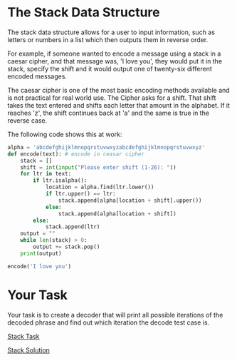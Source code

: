 # The Stack Data Structure

The stack data structure allows for a user to input information, such as letters or numbers in a list which then outputs them
in reverse order. 

For example, if someone wanted to encode a message using a stack in a caesar cipher, and that message was, 'I love you', they would put it in the stack, specify the shift and it would output one of twenty-six different encoded messages. 

The caesar cipher is one of the most basic encoding methods available and is not practical for real world use. The Cipher asks for a shift. That shift takes the text entered and shifts each letter that amount in the alphabet. If it reaches 'z', the shift continues back at 'a' and the same is true in the reverse case.

The following code shows this at work:
```Python
alpha = 'abcdefghijklmnopqrstuvwxyzabcdefghijklmnopqrstuvwxyz'
def encode(text): # encode in ceasar cipher
    stack = []
    shift = int(input("Please enter shift (1-26): "))
    for ltr in text:
        if ltr.isalpha():
            location = alpha.find(ltr.lower())
            if ltr.upper() == ltr:
                stack.append(alpha[location + shift].upper())
            else:
                stack.append(alpha[location + shift])
        else:
            stack.append(ltr)
    output = ""
    while len(stack) > 0:
        output += stack.pop()
    print(output)

encode('I love you')
```


# Your Task

Your task is to create a decoder that will print all possible iterations of the decoded phrase and find out which iteration the decode test case is.

[Stack Task](https://github.com/NicholasBoss/DataStructureTutorial/blob/master/stacktask.py)

[Stack Solution](https://github.com/NicholasBoss/DataStructureTutorial/blob/master/stacksolution.py)
